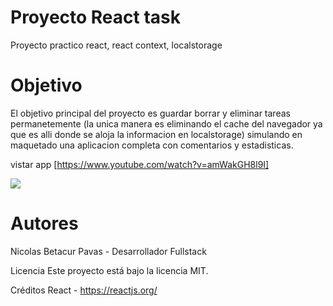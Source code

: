 # Proyecto React task
Proyecto practico react, react context, localstorage 


# Objetivo
El objetivo principal del proyecto es guardar borrar y eliminar tareas permanetemente (la unica manera es eliminando el cache del navegador ya que es alli donde se aloja la informacion en localstorage) simulando en maquetado una aplicacion completa con comentarios y estadisticas.

vistar app [https://www.youtube.com/watch?v=amWakGH8l9I]

![](https://firebasestorage.googleapis.com/v0/b/imagenes-1ccc1.appspot.com/o/portafolio%2Ftask.png?alt=media&token=dce48c32-49a7-418b-a0f9-940d6ad2101e)

# Autores
Nicolas Betacur Pavas - Desarrollador Fullstack

Licencia
Este proyecto está bajo la licencia MIT.

Créditos
React - https://reactjs.org/

